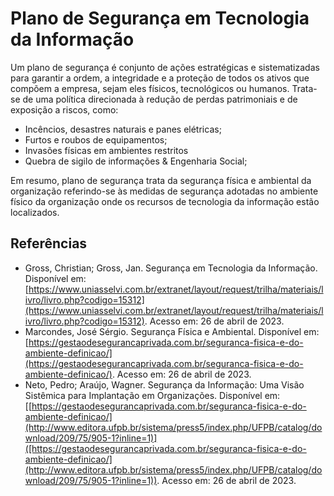 # Plano de Segurança em Tecnologia da Informação

Um plano de segurança é conjunto de ações estratégicas e sistematizadas para garantir a ordem, a integridade e a proteção de todos os ativos que compõem a empresa, sejam eles físicos, tecnológicos ou humanos. Trata-se de uma política direcionada à redução de perdas patrimoniais e de exposição a riscos, como:

* Incêncios, desastres naturais e panes elétricas;
* Furtos e roubos de equipamentos;
* Invasões físicas em ambientes restritos
* Quebra de sigilo de informações & Engenharia Social;

Em resumo, plano de segurança trata da segurança física e ambiental da organização referindo-se às medidas de segurança adotadas no ambiente físico da organização onde os recursos de tecnologia da informação estão localizados.

## Referências
* Gross, Christian; Gross, Jan. Segurança em Tecnologia da Informação. Disponível em: [https://www.uniasselvi.com.br/extranet/layout/request/trilha/materiais/livro/livro.php?codigo=15312](https://www.uniasselvi.com.br/extranet/layout/request/trilha/materiais/livro/livro.php?codigo=15312). Acesso em: 26 de abril de 2023.
* Marcondes, José Sérgio. Segurança Física e Ambiental. Disponível em: [https://gestaodesegurancaprivada.com.br/seguranca-fisica-e-do-ambiente-definicao/](https://gestaodesegurancaprivada.com.br/seguranca-fisica-e-do-ambiente-definicao/). Acesso em: 26 de abril de 2023.
* Neto, Pedro; Araújo, Wagner. Segurança da Informação: Uma Visão Sistêmica para Implantação em Organizações. Disponível em: [[https://gestaodesegurancaprivada.com.br/seguranca-fisica-e-do-ambiente-definicao/](http://www.editora.ufpb.br/sistema/press5/index.php/UFPB/catalog/download/209/75/905-1?inline=1)]([https://gestaodesegurancaprivada.com.br/seguranca-fisica-e-do-ambiente-definicao/](http://www.editora.ufpb.br/sistema/press5/index.php/UFPB/catalog/download/209/75/905-1?inline=1)). Acesso em: 26 de abril de 2023.
